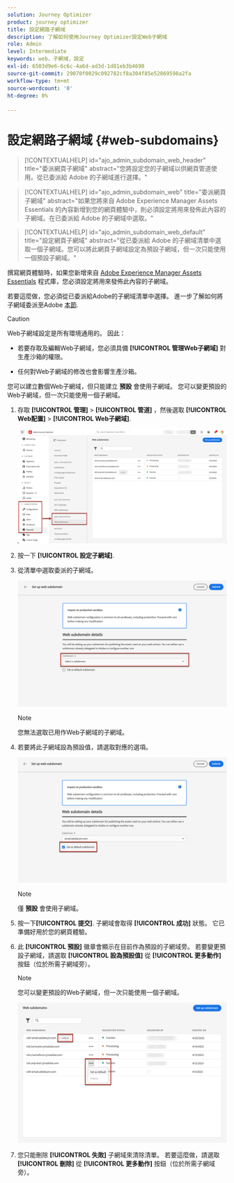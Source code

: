 ```yaml
---
solution: Journey Optimizer
product: journey optimizer
title: 設定網路子網域
description: 了解如何使用Journey Optimizer設定Web子網域
role: Admin
level: Intermediate
keywords: web，子網域，設定
exl-id: 6503d9e6-6c6c-4a6d-ad3d-1d81eb3b4698
source-git-commit: 29070f0029c092782cf8a304f85e52869598a2fa
workflow-type: tm+mt
source-wordcount: '0'
ht-degree: 0%

---
```


# 設定網路子網域 {#web-subdomains}

>[!CONTEXTUALHELP]
>id="ajo_admin_subdomain_web_header"
>title="委派網頁子網域"
>abstract="您將設定您的子網域以供網頁管道使用。從已委派給 Adobe 的子網域進行選擇。"

>[!CONTEXTUALHELP]
>id="ajo_admin_subdomain_web"
>title="委派網頁子網域"
>abstract="如果您將來自 Adobe Experience Manager Assets Essentials 的內容新增到您的網頁體驗中，則必須設定將用來發佈此內容的子網域。在已委派給 Adobe 的子網域中選取。"

>[!CONTEXTUALHELP]
>id="ajo_admin_subdomain_web_default"
>title="設定網頁子網域"
>abstract="從已委派給 Adobe 的子網域清單中選取一個子網域。您可以將此網頁子網域設定為預設子網域，但一次只能使用一個預設子網域。"

撰寫網頁體驗時，如果您新增來自 [Adobe Experience Manager Assets Essentials](../email/assets-essentials.md) 程式庫，您必須設定將用來發佈此內容的子網域。

若要這麼做，您必須從已委派給Adobe的子網域清單中選擇。 進一步了解如何將子網域委派至Adobe [本節](../configuration/delegate-subdomain.md).

>[!CAUTION]
>
>Web子網域設定是所有環境通用的。 因此：
>
>* 若要存取及編輯Web子網域，您必須具備 **[!UICONTROL 管理Web子網域]** 對生產沙箱的權限。
>
> * 任何對Web子網域的修改也會影響生產沙箱。


您可以建立數個Web子網域，但只能建立 **預設** 會使用子網域。 您可以變更預設的Web子網域，但一次只能使用一個子網域。

1. 存取 **[!UICONTROL 管理]** > **[!UICONTROL 管道]** ，然後選取 **[!UICONTROL Web配置]** > **[!UICONTROL Web子網域]**.

   ![](assets/web-access-subdomains.png)

1. 按一下 **[!UICONTROL 設定子網域]**.

1. 從清單中選取委派的子網域。

   ![](assets/web-subdomain-details.png)

   >[!NOTE]
   >
   >您無法選取已用作Web子網域的子網域。

1. 若要將此子網域設為預設值，請選取對應的選項。

   ![](assets/web-subdomain-details-default.png)

   >[!NOTE]
   >
   >僅 **預設** 會使用子網域。

1. 按一下&#x200B;**[!UICONTROL 提交]**. 子網域會取得 **[!UICONTROL 成功]** 狀態。 它已準備好用於您的網頁體驗。

1. 此 **[!UICONTROL 預設]** 徽章會顯示在目前作為預設的子網域旁。 若要變更預設子網域，請選取 **[!UICONTROL 設為預設值]** 從 **[!UICONTROL 更多動作]** 按鈕（位於所需子網域旁）。

   >[!NOTE]
   >
   >您可以變更預設的Web子網域，但一次只能使用一個子網域。

   ![](assets/web-subdomain-default.png)

   <!--Only a subdomain with the **[!UICONTROL Success]** status can be set as default.-->

1. 您只能刪除 **[!UICONTROL 失敗]** 子網域來清除清單。 若要這麼做，請選取 **[!UICONTROL 刪除]** 從 **[!UICONTROL 更多動作]** 按鈕（位於所需子網域旁）。

<!--You cannot delete a subdomain with the **[!UICONTROL Processing]** status.-->
